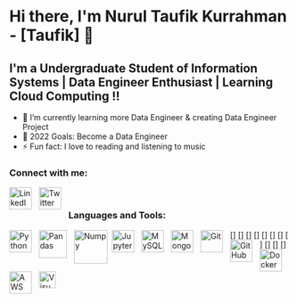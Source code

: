 # Hi there, I'm Nurul Taufik Kurrahman - [Taufik] 👋 

## I'm a Undergraduate Student of Information Systems | Data Engineer Enthusiast | Learning Cloud Computing  !!

- 🌱 I’m currently learning more Data Engineer & creating Data Engineer Project 
- 🥅 2022 Goals: Become a Data Engineer
- ⚡ Fun fact: I love to reading and listening to music


### Connect with me:

[<img align="left" alt="LinkedIn" width="40px" src="https://cdn.jsdelivr.net/gh/devicons/devicon/icons/linkedin/linkedin-original.svg" style="padding-right:10px;" />][linkedin]
&nbsp;&nbsp;
[<img align="left" alt="Twitter" width="40px" src="https://cdn.jsdelivr.net/gh/devicons/devicon/icons/twitter/twitter-original.svg" style="padding-right:10px;" />][twitter]
&nbsp;&nbsp;



### Languages and Tools:

[<img align="left" alt="Python" width="40px" src="https://cdn.jsdelivr.net/gh/devicons/devicon/icons/python/python-original-wordmark.svg" style="padding-right:10px;" />]
[<img align="left" alt="Pandas" width="50px" src="https://cdn.jsdelivr.net/gh/devicons/devicon/icons/pandas/pandas-original-wordmark.svg" style="padding-right:10px;" />]
[<img align="left" alt="Numpy" width="60px" src="https://cdn.jsdelivr.net/gh/devicons/devicon/icons/numpy/numpy-original-wordmark.svg" style="padding-right:5px;" />]
[<img align="left" alt="Jupyter" width="40px" src="https://cdn.jsdelivr.net/gh/devicons/devicon/icons/jupyter/jupyter-original-wordmark.svg" style="padding-right:10px;" />]
[<img align="left" alt="MySQL" width="40px" src="https://cdn.jsdelivr.net/gh/devicons/devicon/icons/mysql/mysql-original-wordmark.svg" style="padding-right:10px;" />]
[<img align="left" alt="MongoDB" width="40px" src="https://cdn.jsdelivr.net/gh/devicons/devicon/icons/mongodb/mongodb-original-wordmark.svg" style="padding-right:10px;" />]
[<img align="left" alt="Git" width="40px" src="https://cdn.jsdelivr.net/gh/devicons/devicon/icons/git/git-original-wordmark.svg" style="padding-right:10px;" />]
[<img align="left" alt="GitHub" width="40px" src="https://cdn.jsdelivr.net/gh/devicons/devicon/icons/github/github-original-wordmark.svg" style="padding-right:10px;" />]
[<img align="left" alt="Docker" width="40px" src="https://cdn.jsdelivr.net/gh/devicons/devicon/icons/docker/docker-original-wordmark.svg" style="padding-right:10px;" />]
[<img align="left" alt="AWS" width="40px" src="https://cdn.jsdelivr.net/gh/devicons/devicon/icons/amazonwebservices/amazonwebservices-original-wordmark.svg" style="padding-right:10px;" />]
[<img align="left" alt="Visual Studio Code" width="30px" src="https://cdn.jsdelivr.net/gh/devicons/devicon/icons/vscode/vscode-original.svg" style="padding-right:10px;" />]



[twitter]: https://twitter.com/taauufik1
[instagram]: https://instagram.com/taauufik
[linkedin]: https://linkedin.com/in/n-taufik-kurrahman

